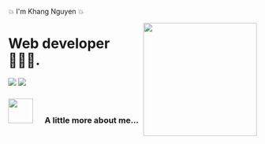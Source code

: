 💥 I'm Khang Nguyen 💥

<img  width="230" align="right" style="max-width:100%;" src="https://camo.githubusercontent.com/62da68eb62b1e5f175f7d1f0191dd89a653d7908feb22d37d4a0ab07365d6791/68747470733a2f2f6d656469612e67697068792e636f6d2f6d656469612f4d3967624264396e6244724f5475314d71782f67697068792e676966"/>

# Web developer 👨🏻‍💻. 



<a href="https://www.facebook.com/profile.php?id=100035577761788"><img src="https://img.shields.io/badge/Facebook-Khang%20Nguyen-blue"/></a> <a href="mailto:namkhangnguyendang@gmail.com"> <img src="https://img.shields.io/badge/Gmail-namkhangnguyendang@gmail.com-red"/></a>

<h3> <a><img width="50" src="https://media.giphy.com/media/VgCDAzcKvsR6OM0uWg/giphy.gif" style="max-width:100%; margin-right: 20px"/> A little more about me...</a></h3>
